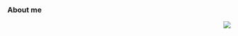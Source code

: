 
### About me

<img align="right" src="https://github-readme-stats.vercel.app/api?username=KalebHawkins&show_icons=true&theme=codeSTACKr">

[ghstats]: https://github-readme-stats.vercel.app/api?username=KalebHawkins&show_icons=true&theme=codeSTACKr "Github Stats"
[topLang]: https://github-readme-stats.vercel.app/api/top-langs/?username=KalebHawkins&show_icons=true&theme=codeSTACKr "Top Languages"
